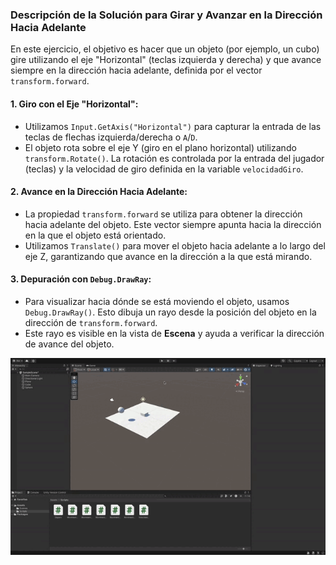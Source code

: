 ### Descripción de la Solución para Girar y Avanzar en la Dirección Hacia Adelante

En este ejercicio, el objetivo es hacer que un objeto (por ejemplo, un cubo) gire utilizando el eje "Horizontal" (teclas izquierda y derecha) y que avance siempre en la dirección hacia adelante, definida por el vector `transform.forward`.

#### 1. **Giro con el Eje "Horizontal"**:
   - Utilizamos `Input.GetAxis("Horizontal")` para capturar la entrada de las teclas de flechas izquierda/derecha o `A`/`D`.
   - El objeto rota sobre el eje Y (giro en el plano horizontal) utilizando `transform.Rotate()`. La rotación es controlada por la entrada del jugador (teclas) y la velocidad de giro definida en la variable `velocidadGiro`.

#### 2. **Avance en la Dirección Hacia Adelante**:
   - La propiedad `transform.forward` se utiliza para obtener la dirección hacia adelante del objeto. Este vector siempre apunta hacia la dirección en la que el objeto está orientado.
   - Utilizamos `Translate()` para mover el objeto hacia adelante a lo largo del eje Z, garantizando que avance en la dirección a la que está mirando.

#### 3. **Depuración con `Debug.DrawRay`**:
   - Para visualizar hacia dónde se está moviendo el objeto, usamos `Debug.DrawRay()`. Esto dibuja un rayo desde la posición del objeto en la dirección de `transform.forward`.
   - Este rayo es visible en la vista de **Escena** y ayuda a verificar la dirección de avance del objeto.

![Ejemplo ejercicio 8](ejercicio8.gif)